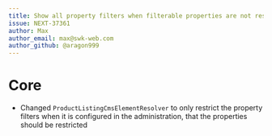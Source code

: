 ```yaml
---
title: Show all property filters when filterable properties are not restricted
issue: NEXT-37361
author: Max
author_email: max@swk-web.com
author_github: @aragon999
---
```

# Core
* Changed `ProductListingCmsElementResolver` to only restrict the property filters when it is configured in the administration, that the properties should be restricted
